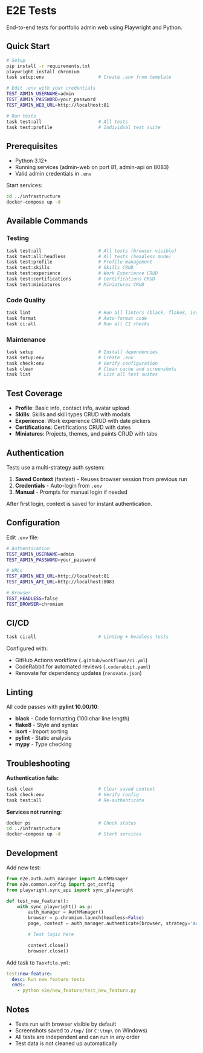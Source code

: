# E2E Tests

End-to-end tests for portfolio admin web using Playwright and Python.

## Quick Start

```bash
# Setup
pip install -r requirements.txt
playwright install chromium
task setup:env                    # Create .env from template

# Edit .env with your credentials
TEST_ADMIN_USERNAME=admin
TEST_ADMIN_PASSWORD=your_password
TEST_ADMIN_WEB_URL=http://localhost:81

# Run tests
task test:all                     # All tests
task test:profile                 # Individual test suite
```

## Prerequisites

- Python 3.12+
- Running services (admin-web on port 81, admin-api on 8083)
- Valid admin credentials in `.env`

Start services:

```bash
cd ../infrastructure
docker-compose up -d
```

## Available Commands

### Testing

```bash
task test:all                     # All tests (browser visible)
task test:all:headless            # All tests (headless mode)
task test:profile                 # Profile management
task test:skills                  # Skills CRUD
task test:experience              # Work Experience CRUD
task test:certifications          # Certifications CRUD
task test:miniatures              # Miniatures CRUD
```

### Code Quality

```bash
task lint                         # Run all linters (black, flake8, isort, pylint, mypy)
task format                       # Auto-format code
task ci:all                       # Run all CI checks
```

### Maintenance

```bash
task setup                        # Install dependencies
task setup:env                    # Create .env
task check:env                    # Verify configuration
task clean                        # Clean cache and screenshots
task list                         # List all test suites
```

## Test Coverage

- **Profile**: Basic info, contact info, avatar upload
- **Skills**: Skills and skill types CRUD with modals
- **Experience**: Work experience CRUD with date pickers
- **Certifications**: Certifications CRUD with dates
- **Miniatures**: Projects, themes, and paints CRUD with tabs

## Authentication

Tests use a multi-strategy auth system:

1. **Saved Context** (fastest) - Reuses browser session from previous run
2. **Credentials** - Auto-login from `.env`
3. **Manual** - Prompts for manual login if needed

After first login, context is saved for instant authentication.

## Configuration

Edit `.env` file:

```bash
# Authentication
TEST_ADMIN_USERNAME=admin
TEST_ADMIN_PASSWORD=your_password

# URLs
TEST_ADMIN_WEB_URL=http://localhost:81
TEST_ADMIN_API_URL=http://localhost:8083

# Browser
TEST_HEADLESS=false
TEST_BROWSER=chromium
```

## CI/CD

```bash
task ci:all                       # Linting + headless tests
```

Configured with:

- GitHub Actions workflow (`.github/workflows/ci.yml`)
- CodeRabbit for automated reviews (`.coderabbit.yaml`)
- Renovate for dependency updates (`renovate.json`)

## Linting

All code passes with **pylint 10.00/10**:

- **black** - Code formatting (100 char line length)
- **flake8** - Style and syntax
- **isort** - Import sorting
- **pylint** - Static analysis
- **mypy** - Type checking

## Troubleshooting

**Authentication fails:**

```bash
task clean                        # Clear saved context
task check:env                    # Verify config
task test:all                     # Re-authenticate
```

**Services not running:**

```bash
docker ps                         # Check status
cd ../infrastructure
docker-compose up -d              # Start services
```

## Development

Add new test:

```python
from e2e.auth.auth_manager import AuthManager
from e2e.common.config import get_config
from playwright.sync_api import sync_playwright

def test_new_feature():
    with sync_playwright() as p:
        auth_manager = AuthManager()
        browser = p.chromium.launch(headless=False)
        page, context = auth_manager.authenticate(browser, strategy='auto')

        # Test logic here

        context.close()
        browser.close()
```

Add task to `Taskfile.yml`:

```yaml
test:new-feature:
  desc: Run new feature tests
  cmds:
    - python e2e/new_feature/test_new_feature.py
```

## Notes

- Tests run with browser visible by default
- Screenshots saved to `/tmp/` (or `C:\tmp\` on Windows)
- All tests are independent and can run in any order
- Test data is not cleaned up automatically
